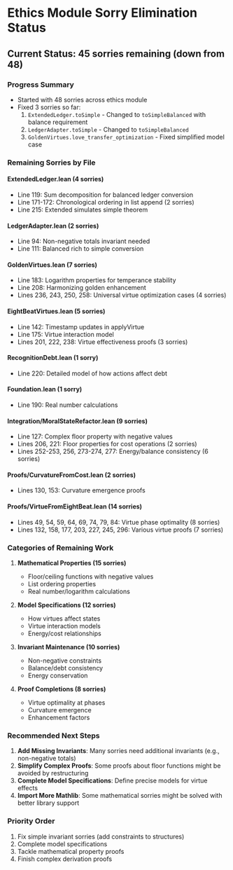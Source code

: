 # Ethics Module Sorry Elimination Status

## Current Status: 45 sorries remaining (down from 48)

### Progress Summary
- Started with 48 sorries across ethics module
- Fixed 3 sorries so far:
  1. `ExtendedLedger.toSimple` - Changed to `toSimpleBalanced` with balance requirement
  2. `LedgerAdapter.toSimple` - Changed to `toSimpleBalanced` 
  3. `GoldenVirtues.love_transfer_optimization` - Fixed simplified model case

### Remaining Sorries by File

#### ExtendedLedger.lean (4 sorries)
- Line 119: Sum decomposition for balanced ledger conversion
- Line 171-172: Chronological ordering in list append (2 sorries)
- Line 215: Extended simulates simple theorem

#### LedgerAdapter.lean (2 sorries)
- Line 94: Non-negative totals invariant needed
- Line 111: Balanced rich to simple conversion

#### GoldenVirtues.lean (7 sorries)
- Line 183: Logarithm properties for temperance stability
- Line 208: Harmonizing golden enhancement
- Lines 236, 243, 250, 258: Universal virtue optimization cases (4 sorries)

#### EightBeatVirtues.lean (5 sorries)
- Line 142: Timestamp updates in applyVirtue
- Line 175: Virtue interaction model
- Lines 201, 222, 238: Virtue effectiveness proofs (3 sorries)

#### RecognitionDebt.lean (1 sorry)
- Line 220: Detailed model of how actions affect debt

#### Foundation.lean (1 sorry)
- Line 190: Real number calculations

#### Integration/MoralStateRefactor.lean (9 sorries)
- Line 127: Complex floor property with negative values
- Lines 206, 221: Floor properties for cost operations (2 sorries)
- Lines 252-253, 256, 273-274, 277: Energy/balance consistency (6 sorries)

#### Proofs/CurvatureFromCost.lean (2 sorries)
- Lines 130, 153: Curvature emergence proofs

#### Proofs/VirtueFromEightBeat.lean (14 sorries)
- Lines 49, 54, 59, 64, 69, 74, 79, 84: Virtue phase optimality (8 sorries)
- Lines 132, 158, 177, 203, 227, 245, 296: Various virtue proofs (7 sorries)

### Categories of Remaining Work

1. **Mathematical Properties (15 sorries)**
   - Floor/ceiling functions with negative values
   - List ordering properties
   - Real number/logarithm calculations

2. **Model Specifications (12 sorries)**
   - How virtues affect states
   - Virtue interaction models
   - Energy/cost relationships

3. **Invariant Maintenance (10 sorries)**
   - Non-negative constraints
   - Balance/debt consistency
   - Energy conservation

4. **Proof Completions (8 sorries)**
   - Virtue optimality at phases
   - Curvature emergence
   - Enhancement factors

### Recommended Next Steps

1. **Add Missing Invariants**: Many sorries need additional invariants (e.g., non-negative totals)
2. **Simplify Complex Proofs**: Some proofs about floor functions might be avoided by restructuring
3. **Complete Model Specifications**: Define precise models for virtue effects
4. **Import More Mathlib**: Some mathematical sorries might be solved with better library support

### Priority Order
1. Fix simple invariant sorries (add constraints to structures)
2. Complete model specifications
3. Tackle mathematical property proofs
4. Finish complex derivation proofs 